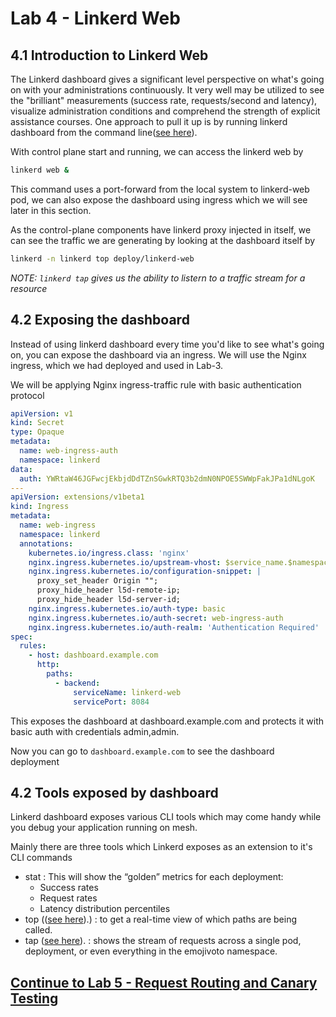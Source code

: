 # Lab 4 - Linkerd Web

## 4.1 Introduction to Linkerd Web
The Linkerd dashboard gives a significant level perspective on what's going on with your administrations continuously. It very well may be utilized to see the "brilliant" measurements (success rate, requests/second and latency), visualize administration conditions and comprehend the strength of explicit assistance courses. One approach to pull it up is by running linkerd dashboard from the command line([see here](img/stat.png)).

With control plane start and running, we can access the linkerd web by
```sh
linkerd web &
```
This command uses a port-forward from the local system to linkerd-web pod, we can also expose the dashboard using ingress which we will see later in this section.

As the control-plane components have linkerd proxy injected in itself, we can see the traffic we are generating by looking at the dashboard itself by
```sh
linkerd -n linkerd top deploy/linkerd-web
```
*NOTE: `linkerd tap` gives us the ability to listern to a traffic stream for a resource*

## 4.2 Exposing the dashboard
Instead of using linkerd dashboard every time you'd like to see what's going on, you can expose the dashboard via an ingress. We will use the Nginx ingress, which we had deployed and used in Lab-3.

We will be applying Nginx ingress-traffic rule with basic authentication protocol
```yaml
apiVersion: v1
kind: Secret
type: Opaque
metadata:
  name: web-ingress-auth
  namespace: linkerd
data:
  auth: YWRtaW46JGFwcjEkbjdDdTZnSGwkRTQ3b2dmN0NPOE5SWWpFakJPa1dNLgoK
---
apiVersion: extensions/v1beta1
kind: Ingress
metadata:
  name: web-ingress
  namespace: linkerd
  annotations:
    kubernetes.io/ingress.class: 'nginx'
    nginx.ingress.kubernetes.io/upstream-vhost: $service_name.$namespace.svc.cluster.local:8084
    nginx.ingress.kubernetes.io/configuration-snippet: |
      proxy_set_header Origin "";
      proxy_hide_header l5d-remote-ip;
      proxy_hide_header l5d-server-id;
    nginx.ingress.kubernetes.io/auth-type: basic
    nginx.ingress.kubernetes.io/auth-secret: web-ingress-auth
    nginx.ingress.kubernetes.io/auth-realm: 'Authentication Required'
spec:
  rules:
    - host: dashboard.example.com
      http:
        paths:
          - backend:
              serviceName: linkerd-web
              servicePort: 8084
```

This exposes the dashboard at dashboard.example.com and protects it with basic auth with credentials admin,admin.

Now you can go to `dashboard.example.com` to see the dashboard deployment

## 4.2 Tools exposed by dashboard

Linkerd dashboard exposes various CLI tools which may come handy while you debug your application running on mesh.

Mainly there are three tools which Linkerd exposes as an extension to it's CLI commands
- stat : This will show the “golden” metrics for each deployment:
  - Success rates
  - Request rates
  - Latency distribution percentiles
- top (([see here](img/top.png)).) : to get a real-time view of which paths are being called.
- tap ([see here](img/tap.png)). : shows the stream of requests across a single pod, deployment, or even everything in the emojivoto namespace.




## [Continue to Lab 5 - Request Routing and Canary Testing](../lab-5/README.md)
